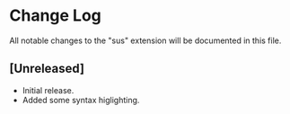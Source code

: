 # Change Log

All notable changes to the "sus" extension will be documented in this file.

## [Unreleased]

- Initial release.
- Added some syntax higlighting.
